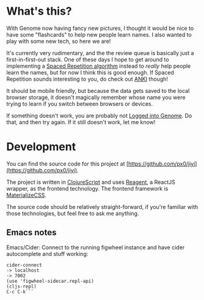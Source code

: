 # What's this?

With Genome now having fancy new pictures, I thought it would be nice
to have some "flashcards" to help new people learn names. I also
wanted to play with some new tech, so here we are!

It's currently very rudimentary, and the the review queue is basically
just a first-in-first-out stack. One of these days I hope to get
around to implementing a
[Spaced Repetition algorithm](https://en.wikipedia.org/wiki/Spaced_repetition)
instead to *really* help people learn the names, but for now I think
this is good enough. If Spaced Repetition sounds interesting to you,
do check out [ANKI](http://ankisrs.net/) though!

It should be mobile friendly, but because the data gets saved to the
local browser storage, it doesn't magically remember whose name you
were trying to learn if you switch between browsers or devices.

If something doesn't work, you are probably not
[Logged into Genome](http://genome.klick.com). Do that, and then try
again. If it still doesn't work, let me know!


# Development

You can find the source code for this project at
[https://github.com/px0/jiyi](https://github.com/px0/jiyi).


The project is written in
[ClojureScript](https://github.com/clojure/clojurescript) and uses
[Reagent](http://reagent-project.github.io/), a ReactJS wrapper, as
the frontend technology. The frontend framework is
[MaterializeCSS](http://materializecss.com/).

The source code should be relatively straight-forward, if you're
familiar with those technologies, but feel free to ask me anything.

## Emacs notes

Emacs/Cider: Connect to the running figwheel instance and have cider
 autocomplete and stuff working:

```lein figwheel
cider-connect
-> localhost
-> 7002
(use 'figwheel-sidecar.repl-api)
(cljs-repl)
C-c C-k```
